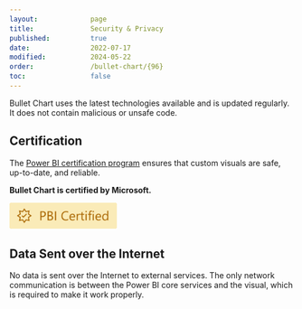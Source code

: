 ```yaml
---
layout:             page
title:              Security & Privacy
published:          true
date:               2022-07-17
modified:           2024-05-22
order:              /bullet-chart/{96}
toc:                false
---
```

Bullet Chart uses the latest technologies available and is updated regularly. It does not contain malicious or unsafe code.

## Certification

The [Power BI certification program](../get-started/certification.md) ensures that custom visuals are safe, up-to-date, and reliable.

**Bullet Chart is certified by Microsoft.**

<img src="../get-started/images/certified.svg" width="190">

## Data Sent over the Internet

No data is sent over the Internet to external services. The only network communication is between the Power BI core services and the visual, which is required to make it work properly.
